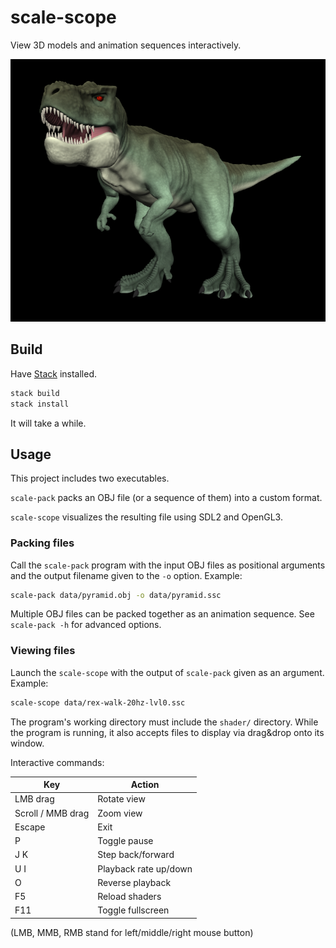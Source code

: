 # scale-scope
View 3D models and animation sequences interactively.

![Screenshot](screenshot.png)

## Build
Have [Stack](https://docs.haskellstack.org/) installed.

```bash
stack build
stack install
```

It will take a while.

## Usage
This project includes two executables.

`scale-pack` packs an OBJ file (or a sequence of them) into a custom format.

`scale-scope` visualizes the resulting file using SDL2 and OpenGL3.

### Packing files
Call the `scale-pack` program with the input OBJ files as positional arguments
and the output filename given to the `-o` option.
Example:

```bash
scale-pack data/pyramid.obj -o data/pyramid.ssc
```

Multiple OBJ files can be packed together as an animation sequence.
See `scale-pack -h` for advanced options.

### Viewing files
Launch the `scale-scope` with the output of `scale-pack` given as an argument.
Example:

```bash
scale-scope data/rex-walk-20hz-lvl0.ssc
```

The program's working directory must include the `shader/` directory.
While the program is running, it also accepts files to display via
drag&drop onto its window.

Interactive commands:

| Key               | Action                |
| ----------------- | --------------------- |
| LMB drag          | Rotate view           |
| Scroll / MMB drag | Zoom view             |
| Escape            | Exit                  |
| P                 | Toggle pause          |
| J K               | Step back/forward     |
| U I               | Playback rate up/down |
| O                 | Reverse playback      |
| F5                | Reload shaders        |
| F11               | Toggle fullscreen     |

(LMB, MMB, RMB stand for left/middle/right mouse button)
